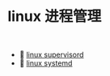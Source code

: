 # linux 进程管理

‍

* 📄 [linux supervisord](siyuan://blocks/20230731184946-hlebj0x)
* 📄 [linux systemd](siyuan://blocks/20230610173754-nolls1s)

‍

‍
